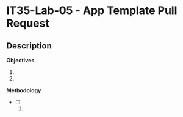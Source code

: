 # IT35-Lab-05 - App Template Pull Request
## Description

**Objectives**


1.  
2.  

**Methodology**

 - [ ] 1.